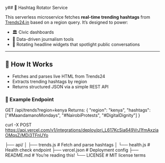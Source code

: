 y## 📡 Hashtag Rotator Service

This serverless microservice fetches **real-time trending hashtags** from [Trends24.in](https://trends24.in) based on a region query. It’s designed to power:

- 🏛️ Civic dashboards  
- 📰 Data-driven journalism tools  
- 🎯 Rotating headline widgets that spotlight public conversations  

---

## 🔧 How It Works

- Fetches and parses live HTML from Trends24  
- Extracts trending hashtags by region  
- Returns structured JSON via a simple REST API


### 🧪 Example Endpoint
GET /api/trends?region=kenya Returns: { "region": "kenya", "hashtags": ["#MaandamanoMondays", "#NairobiProtests", "#DigitalDignity"] 
}

curl -X POST https://api.vercel.com/v1/integrations/deploy/prj_L617KcSia649VrJ1fmAxziaOMqsZ/MDi3TFnUYo


├── api/
│   ├── trends.js       # Fetch and parse hashtags
│   └── health.js       # Health check endpoint
├── vercel.json         # Deployment config
├── README.md           # You’re reading this!
└── LICENSE             # MIT license terms

